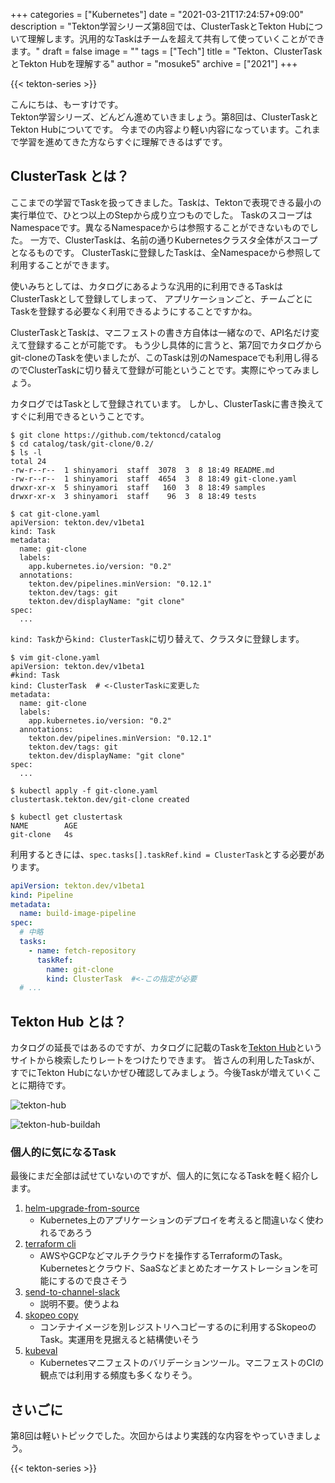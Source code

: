 +++
categories = ["Kubernetes"]
date = "2021-03-21T17:24:57+09:00"
description = "Tekton学習シリーズ第8回では、ClusterTaskとTekton Hubについて理解します。汎用的なTaskはチームを超えて共有して使っていくことができます。"
draft = false
image = ""
tags = ["Tech"]
title = "Tekton、ClusterTaskとTekton Hubを理解する"
author = "mosuke5"
archive = ["2021"]
+++


{{< tekton-series >}}

こんにちは、もーすけです。  
Tekton学習シリーズ、どんどん進めていきましょう。第8回は、ClusterTaskとTekton Hubについてです。
今までの内容より軽い内容になっています。これまで学習を進めてきた方ならすぐに理解できるはずです。
<!--more-->

## ClusterTask とは？
ここまでの学習でTaskを扱ってきました。Taskは、Tektonで表現できる最小の実行単位で、ひとつ以上のStepから成り立つものでした。
TaskのスコープはNamespaceです。異なるNamespaceからは参照することができないものでした。
一方で、ClusterTaskは、名前の通りKubernetesクラスタ全体がスコープとなるものです。
ClusterTaskに登録したTaskは、全Namespaceから参照して利用することができます。

使いみちとしては、カタログにあるような汎用的に利用できるTaskはClusterTaskとして登録してしまって、
アプリケーションごと、チームごとにTaskを登録する必要なく利用できるようにすることですかね。

ClusterTaskとTaskは、マニフェストの書き方自体は一緒なので、API名だけ変えて登録することが可能です。
もう少し具体的に言うと、第7回でカタログからgit-cloneのTaskを使いましたが、このTaskは別のNamespaceでも利用し得るのでClusterTaskに切り替えて登録が可能ということです。実際にやってみましょう。

カタログではTaskとして登録されています。
しかし、ClusterTaskに書き換えてすぐに利用できるということです。

```
$ git clone https://github.com/tektoncd/catalog
$ cd catalog/task/git-clone/0.2/
$ ls -l 
total 24
-rw-r--r--  1 shinyamori  staff  3078  3  8 18:49 README.md
-rw-r--r--  1 shinyamori  staff  4654  3  8 18:49 git-clone.yaml
drwxr-xr-x  5 shinyamori  staff   160  3  8 18:49 samples
drwxr-xr-x  3 shinyamori  staff    96  3  8 18:49 tests

$ cat git-clone.yaml
apiVersion: tekton.dev/v1beta1
kind: Task
metadata:
  name: git-clone
  labels:
    app.kubernetes.io/version: "0.2"
  annotations:
    tekton.dev/pipelines.minVersion: "0.12.1"
    tekton.dev/tags: git
    tekton.dev/displayName: "git clone"
spec:
  ...
```

`kind: Task`から`kind: ClusterTask`に切り替えて、クラスタに登録します。

```
$ vim git-clone.yaml
apiVersion: tekton.dev/v1beta1
#kind: Task
kind: ClusterTask  # <-ClusterTaskに変更した
metadata:
  name: git-clone
  labels:
    app.kubernetes.io/version: "0.2"
  annotations:
    tekton.dev/pipelines.minVersion: "0.12.1"
    tekton.dev/tags: git
    tekton.dev/displayName: "git clone"
spec:
  ...

$ kubectl apply -f git-clone.yaml
clustertask.tekton.dev/git-clone created

$ kubectl get clustertask
NAME        AGE
git-clone   4s
```

利用するときには、`spec.tasks[].taskRef.kind = ClusterTask`とする必要があります。

```yaml
apiVersion: tekton.dev/v1beta1
kind: Pipeline
metadata:
  name: build-image-pipeline
spec:
  # 中略
  tasks:
    - name: fetch-repository
      taskRef:
        name: git-clone
        kind: ClusterTask  #<-この指定が必要
  # ...
```

## Tekton Hub とは？
カタログの延長ではあるのですが、カタログに記載のTaskを[Tekton Hub](https://hub.tekton.dev/)というサイトから検索したりレートをつけたりできます。
皆さんの利用したTaskが、すでにTekton Hubにないかぜひ確認してみましょう。今後Taskが増えていくことに期待です。

![tekton-hub](/image/tekton-hub.png)

![tekton-hub-buildah](/image/tekton-hub-buildah.png)

### 個人的に気になるTask
最後にまだ全部は試せていないのですが、個人的に気になるTaskを軽く紹介します。

1. [helm-upgrade-from-source](https://hub.tekton.dev/tekton/task/helm-upgrade-from-source)
    - Kubernetes上のアプリケーションのデプロイを考えると間違いなく使われるであろう
1. [terraform cli](https://hub.tekton.dev/tekton/task/terraform-cli)
    - AWSやGCPなどマルチクラウドを操作するTerraformのTask。Kubernetesとクラウド、SaaSなどまとめたオーケストレーションを可能にするので良さそう
1. [send-to-channel-slack](https://hub.tekton.dev/tekton/task/send-to-channel-slack)
    - 説明不要。使うよね
1. [skopeo copy](https://hub.tekton.dev/tekton/task/skopeo-copy)
    - コンテナイメージを別レジストリへコピーするのに利用するSkopeoのTask。実運用を見据えると結構使いそう
1. [kubeval](https://hub.tekton.dev/tekton/task/kubeval)
    - Kubernetesマニフェストのバリデーションツール。マニフェストのCIの観点では利用する頻度も多くなりそう。

## さいごに
第8回は軽いトピックでした。次回からはより実践的な内容をやっていきましょう。

{{< tekton-series >}}